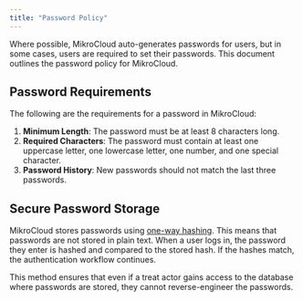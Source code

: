 ```yaml
---
title: "Password Policy"
---
```


Where possible, MikroCloud auto-generates passwords for users, but
in some cases, users are required to set their passwords. This document outlines the password policy for MikroCloud.

## Password Requirements

The following are the requirements for a password in MikroCloud:

1. **Minimum Length**: The password must be at least 8 characters long.
2. **Required Characters**: The password must contain at least one uppercase letter, one lowercase letter, one number,
   and one special character.
3. **Password History**: New passwords should not match the last three passwords.

## Secure Password Storage

MikroCloud stores passwords using [one-way hashing](https://en.wikipedia.org/wiki/Bcrypt). This means that passwords
are not stored in plain text. When a user logs in, the password they enter is hashed and compared to the stored hash. If
the hashes match, the authentication workflow continues.

This method ensures that even if a treat actor gains access to the database where passwords are stored, they cannot
reverse-engineer the passwords. 
